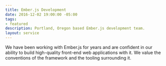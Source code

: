 ```yaml
---
title: Ember.js Development
date: 2016-12-02 19:00:00 -05:00
tags:
- featured
description: Portland, Oregon based Ember.js development team.
layout: service
---
```


We have been working with Ember.js for years and are confident in our
ability to build high-quality front-end web applications with it. We
value the conventions of the framework and the tooling surrounding it.
